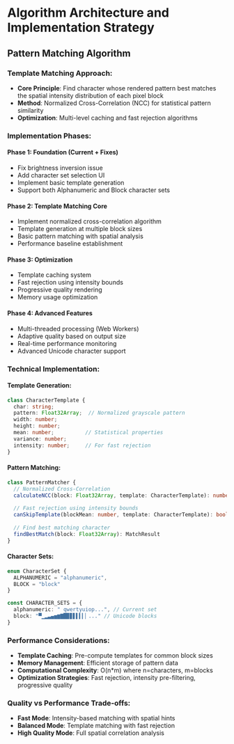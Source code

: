 # Algorithm Architecture and Implementation Strategy

## Pattern Matching Algorithm

### Template Matching Approach:
- **Core Principle**: Find character whose rendered pattern best matches the spatial intensity distribution of each pixel block
- **Method**: Normalized Cross-Correlation (NCC) for statistical pattern similarity
- **Optimization**: Multi-level caching and fast rejection algorithms

### Implementation Phases:

#### Phase 1: Foundation (Current + Fixes)
- Fix brightness inversion issue
- Add character set selection UI
- Implement basic template generation
- Support both Alphanumeric and Block character sets

#### Phase 2: Template Matching Core
- Implement normalized cross-correlation algorithm
- Template generation at multiple block sizes
- Basic pattern matching with spatial analysis
- Performance baseline establishment

#### Phase 3: Optimization
- Template caching system
- Fast rejection using intensity bounds
- Progressive quality rendering
- Memory usage optimization

#### Phase 4: Advanced Features
- Multi-threaded processing (Web Workers)
- Adaptive quality based on output size
- Real-time performance monitoring
- Advanced Unicode character support

### Technical Implementation:

#### Template Generation:
```typescript
class CharacterTemplate {
  char: string;
  pattern: Float32Array;  // Normalized grayscale pattern
  width: number;
  height: number;
  mean: number;          // Statistical properties
  variance: number;
  intensity: number;     // For fast rejection
}
```

#### Pattern Matching:
```typescript
class PatternMatcher {
  // Normalized Cross-Correlation
  calculateNCC(block: Float32Array, template: CharacterTemplate): number
  
  // Fast rejection using intensity bounds
  canSkipTemplate(blockMean: number, template: CharacterTemplate): boolean
  
  // Find best matching character
  findBestMatch(block: Float32Array): MatchResult
}
```

#### Character Sets:
```typescript
enum CharacterSet {
  ALPHANUMERIC = "alphanumeric",
  BLOCK = "block"
}

const CHARACTER_SETS = {
  alphanumeric: " qwertyuiop...", // Current set
  block: "▀▁▂▃▄▅▆▇█▉▊▋▌▍▎▏..." // Unicode blocks
}
```

### Performance Considerations:
- **Template Caching**: Pre-compute templates for common block sizes
- **Memory Management**: Efficient storage of pattern data
- **Computational Complexity**: O(n*m) where n=characters, m=blocks
- **Optimization Strategies**: Fast rejection, intensity pre-filtering, progressive quality

### Quality vs Performance Trade-offs:
- **Fast Mode**: Intensity-based matching with spatial hints
- **Balanced Mode**: Template matching with fast rejection
- **High Quality Mode**: Full spatial correlation analysis